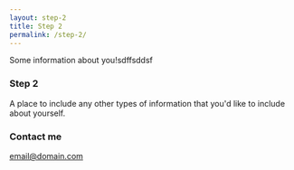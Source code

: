 ```yaml
---
layout: step-2
title: Step 2
permalink: /step-2/
---
```


Some information about you!sdffsddsf

### Step 2

A place to include any other types of information that you'd like to include about yourself.

### Contact me

[email@domain.com](mailto:email@domain.com)
